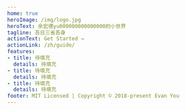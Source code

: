 ```yaml
---
home: true
heroImage: /img/logo.jpg
heroText: 余宏德yu000000000000000的小世界
tagline: 吾日三省吾身
actionText: Get Started →
actionLink: /zh/guide/
features:
- title: 待填充
  details: 待填充
- title: 待填充
  details: 待填充
- title: 待填充
  details: 待填充
footer: MIT Licensed | Copyright © 2018-present Evan You
---
```


